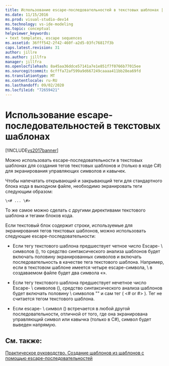 ```yaml
---
title: Использование escape-последовательностей в текстовых шаблонах | Документация Майкрософт
ms.date: 11/15/2016
ms.prod: visual-studio-dev14
ms.technology: vs-ide-modeling
ms.topic: conceptual
helpviewer_keywords:
- text templates, escape sequences
ms.assetid: 36fff542-2f42-460f-a2d5-03fc76817f3b
caps.latest.revision: 31
author: jillre
ms.author: jillfra
manager: jillfra
ms.openlocfilehash: 8a45aa36ddce57141a7e1e851f7f0766b77015ee
ms.sourcegitcommit: 6cfffa72af599a9d667249caaaa411bb28ea69fd
ms.translationtype: MT
ms.contentlocale: ru-RU
ms.lasthandoff: 09/02/2020
ms.locfileid: "72659421"
---
```

# <a name="using-escape-sequences-in-text-templates"></a>Использование escape-последовательностей в текстовых шаблонах
[!INCLUDE[vs2017banner](../includes/vs2017banner.md)]

Можно использовать escape-последовательности в текстовых шаблонах для создания тегов текстовых шаблонов и (только в коде C#) для экранирования управляющих символов и кавычек.

 Чтобы напечатать открывающий и закрывающий теги для стандартного блока кода в выходном файле, необходимо экранировать теги следующим образом:

```
\<# ... \#>
```

 То же самое можно сделать с другими директивами текстового шаблона и тегами блоков кода.

 Если текстовый блок содержит строки, используемые для экранирования тегов текстовых шаблонов, можно использовать следующие escape-последовательности:

- Если тегу текстового шаблона предшествует четное число Escape- \\ символов (), то средство синтаксического анализа шаблонов будет включать половину экранированных символов и включать последовательность в качестве тега текстового шаблона. Например, если в текстовом шаблоне имеется четыре escape-символа, \\ в создаваемом файле будет два символа «».

- Если тегу текстового шаблона предшествует нечетное число Escape- \\ символов (), средство синтаксического анализа шаблонов будет включать половину \\ символов "" и сам тег ( \<# or #> ). Тег не считается тегом текстового шаблона.

- Если escape- \\ символ () встречается в любой другой последовательности, отличной от того, где она экранирована управляющий символ или кавычка (только в C#), символ будет выведен напрямую.

## <a name="see-also"></a>См. также:
 [Практическое руководство. Создание шаблонов из шаблонов с помощью escape-последовательностей](../modeling/how-to-generate-templates-from-templates-by-using-escape-sequences.md)
